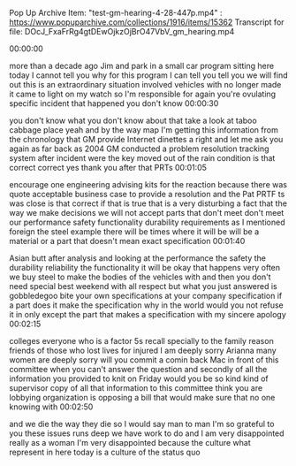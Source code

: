 Pop Up Archive Item: "test-gm-hearing-4-28-447p.mp4" : https://www.popuparchive.com/collections/1916/items/15362
Transcript for file: DOcJ_FxaFrRg4gtDEwOjkzOjBrO47VbV_gm_hearing.mp4

00:00:00

more than a decade ago
Jim and park in a small car program sitting here today I cannot tell you why
for this program I can tell you
tell you we will find out this is an extraordinary situation involved
vehicles with no longer made it came to light on my watch so I'm responsible for
again you're ovulating specific incident that happened you don't know
00:00:30

you don't know what you don't know about that take a look at taboo
cabbage place  yeah and by the way map
I'm getting this information from the chronology that GM provide Internet
dinettes a right and let me ask you again
as far back as 2004 GM conducted a problem resolution tracking system
after incident were the key moved out of the rain condition is that correct
correct yes thank you after that PRTs
00:01:05

encourage one engineering advising kits for the reaction because there was quote
acceptable business case to provide a resolution and the Pat PRTF
ts was close is that correct if that is true that is a very disturbing
a fact that the way we make decisions we will not accept parts that don't meet
don't meet our performance safety functionality durability requirements as I mentioned
foreign the steel example there will be times where it will be
will be a material or a part that doesn't mean exact specification
00:01:40

Asian butt after analysis and looking at the performance the safety the durability
reliability the functionality it will be okay that happens very often
we buy steel to make the bodies of the vehicles with and then you don't need special
best weekend with all respect but what you just answered is gobbledegoo
bite your own specifications at your company specification if a part does it make
the specification why in the world would you not refuse it in only
except the part that makes a specification with my sincere apology
00:02:15

colleges everyone who is a factor 5s recall specially to the family
reason friends of those who lost lives for injured I am deeply sorry
Arianna many women are deeply sorry will you commit a comin back
Mac  in front of this committee when you can't answer the question
and secondly of all the information you provided to knit on Friday would you be so kind
kind of supervisor copy of all that information to this committee think you are
lobbying organization is opposing a bill that would make sure that no one knowing with
00:02:50

and we die the way they die so I would say man to man I'm so grateful to you
these issues runs deep
we have work to do and I am very disappointed really as a woman
I'm very disappointed because the culture
what represent in here today is a culture of the status quo